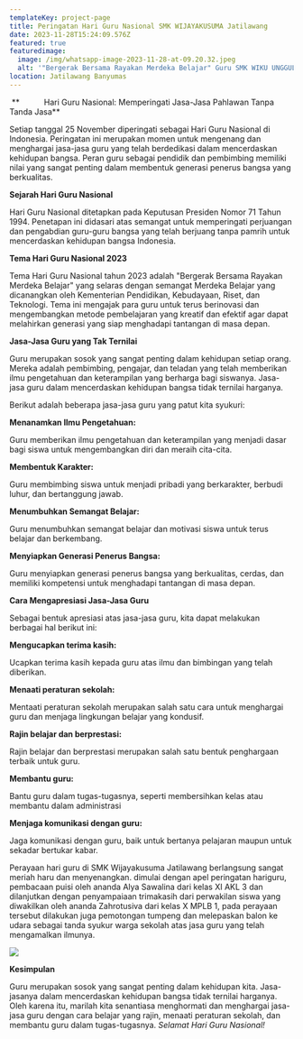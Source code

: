 ```yaml
---
templateKey: project-page
title: Peringatan Hari Guru Nasional SMK WIJAYAKUSUMA Jatilawang
date: 2023-11-28T15:24:09.576Z
featured: true
featuredimage:
  image: /img/whatsapp-image-2023-11-28-at-09.20.32.jpeg
  alt: '"Bergerak Bersama Rayakan Merdeka Belajar" Guru SMK WIKU UNGGUL dan Berilmu'
location: Jatilawang Banyumas
---
```





 **           Hari Guru Nasional: Memperingati Jasa-Jasa Pahlawan Tanpa Tanda Jasa**

Setiap tanggal 25 November diperingati sebagai Hari Guru Nasional di Indonesia. Peringatan ini merupakan momen untuk mengenang dan menghargai jasa-jasa guru yang telah berdedikasi dalam mencerdaskan kehidupan bangsa. Peran guru sebagai pendidik dan pembimbing memiliki nilai yang sangat penting dalam membentuk generasi penerus bangsa yang berkualitas.

**Sejarah Hari Guru Nasional**

Hari Guru Nasional ditetapkan pada Keputusan Presiden Nomor 71 Tahun 1994. Penetapan ini didasari atas semangat untuk memperingati perjuangan dan pengabdian guru-guru bangsa yang telah berjuang tanpa pamrih untuk mencerdaskan kehidupan bangsa Indonesia.

**Tema Hari Guru Nasional 2023**

Tema Hari Guru Nasional tahun 2023 adalah "Bergerak Bersama Rayakan Merdeka Belajar"  yang selaras dengan semangat Merdeka Belajar yang dicanangkan oleh Kementerian Pendidikan, Kebudayaan, Riset, dan Teknologi. Tema ini mengajak para guru untuk terus berinovasi dan mengembangkan metode pembelajaran yang kreatif dan efektif agar dapat melahirkan generasi yang siap menghadapi tantangan di masa depan.

**Jasa-Jasa Guru yang Tak Ternilai**

Guru merupakan sosok yang sangat penting dalam kehidupan setiap orang. Mereka adalah pembimbing, pengajar, dan teladan yang telah memberikan ilmu pengetahuan dan keterampilan yang berharga bagi siswanya. Jasa-jasa guru dalam mencerdaskan kehidupan bangsa tidak ternilai harganya.

Berikut adalah beberapa jasa-jasa guru yang patut kita syukuri:

**Menanamkan Ilmu Pengetahuan:** 

Guru memberikan ilmu pengetahuan dan keterampilan yang menjadi dasar bagi siswa untuk mengembangkan diri dan meraih cita-cita.

**Membentuk Karakter:**

 Guru membimbing siswa untuk menjadi pribadi yang berkarakter, berbudi luhur, dan bertanggung jawab.

**Menumbuhkan Semangat Belajar:** 

Guru menumbuhkan semangat belajar dan motivasi siswa untuk terus belajar dan berkembang.

**Menyiapkan Generasi Penerus Bangsa:** 

Guru menyiapkan generasi penerus bangsa yang berkualitas, cerdas, dan memiliki kompetensi untuk menghadapi tantangan di masa depan.

**Cara Mengapresiasi Jasa-Jasa Guru**

Sebagai bentuk apresiasi atas jasa-jasa guru, kita dapat melakukan berbagai hal berikut ini:

**Mengucapkan terima kasih:** 

Ucapkan terima kasih kepada guru atas ilmu dan bimbingan yang telah diberikan.

**Menaati peraturan sekolah:** 

Mentaati peraturan sekolah merupakan salah satu cara untuk menghargai guru dan menjaga lingkungan belajar yang kondusif.

**Rajin belajar dan berprestasi:** 

Rajin belajar dan berprestasi merupakan salah satu bentuk penghargaan terbaik untuk guru.

**Membantu guru:** 

Bantu guru dalam tugas-tugasnya, seperti membersihkan kelas atau membantu dalam administrasi

**Menjaga komunikasi dengan guru:** 

Jaga komunikasi dengan guru, baik untuk bertanya pelajaran maupun untuk sekadar bertukar kabar.

 Perayaan hari guru di SMK Wijayakusuma Jatilawang berlangsung sangat meriah haru dan menyenangkan. dimulai dengan apel peringatan hariguru, pembacaan puisi oleh ananda Alya Sawalina dari kelas XI AKL 3 dan dilanjutkan dengan penyampaiaan trimakasih dari perwakilan siswa yang diwakilkan oleh ananda Zahrotusiva dari kelas X MPLB 1, pada perayaan tersebut dilakukan juga pemotongan tumpeng dan melepaskan balon ke udara sebagai tanda syukur warga sekolah atas jasa guru yang telah mengamalkan ilmunya.         

![](/img/whatsapp-image-2023-11-25-at-09.04.25.jpeg)

**Kesimpulan**

Guru merupakan sosok yang sangat penting dalam kehidupan kita. Jasa-jasanya dalam mencerdaskan kehidupan bangsa tidak ternilai harganya. Oleh karena itu, marilah kita senantiasa menghormati dan menghargai jasa-jasa guru dengan cara belajar yang rajin, menaati peraturan sekolah, dan membantu guru dalam tugas-tugasnya. *Selamat Hari Guru Nasional!*